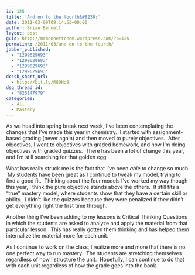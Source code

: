 ```yaml
---
id: 125
title: 'And on to the fourth&#8230;'
date: 2011-03-09T09:14:53+00:00
author: Brian Bennett
layout: post
guid: http://mrbennettchem.wordpress.com/?p=125
permalink: /2011/03/and-on-to-the-fourth/
jabber_published:
  - "1299629693"
  - "1299629693"
  - "1299629693"
  - "1299629693"
dcssb_short_url:
  - http://bit.ly/R8QHq9
dsq_thread_id:
  - "825147979"
categories:
  - All
  - Mastery
---
```

As we head into spring break next week, I&#8217;ve been contemplating the changes that I&#8217;ve made this year in chemistry.  I started with assignment-based grading (never again) and then moved to purely objectives.  After objectives, I went to objectives with graded homework, and now I&#8217;m doing objectives with graded quizzes.  There has been a lot of change this year, and I&#8217;m still searching for that golden egg.

What has really struck me is the fact that I&#8217;ve been _able_ to change so much.  My students have been great as I continue to tweak my model, trying to find a good fit.  Thinking about the four models I&#8217;ve worked my way though this year, I think the pure objective stands above the others.  It still fits a &#8220;true&#8221; mastery model, where students show that they have a certain skill or ability.  I didn&#8217;t like the quizzes because they were penalized if they didn&#8217;t get everything right the first time through.

Another thing I&#8217;ve been adding to my lessons is Critical Thinking Questions in which the students are asked to analyze and apply the material from that particular lesson.  This has really gotten them thinking and has helped them internalize the material more for each unit.

As I continue to work on the class, I realize more and more that there is no one perfect way to run mastery.  The students are stretching themselves regardless of how I structure the unit.  Hopefully, I can continue to do that with each unit regardless of how the grade goes into the book.